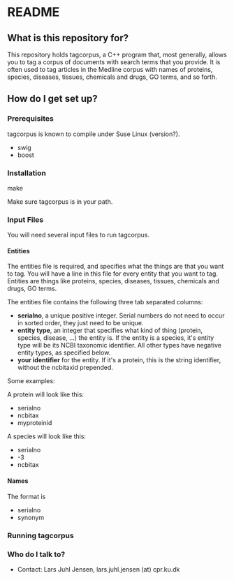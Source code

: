 # README #

## What is this repository for? ##

This repository holds tagcorpus, a C++ program that, most generally, allows you to tag a corpus of documents with search terms that you provide.  It is often used to tag articles in the Medline corpus with names of proteins, species, diseases, tissues, chemicals and drugs, GO terms, and so forth.

## How do I get set up? ##

### Prerequisites ###

tagcorpus is known to compile under Suse Linux (version?).  

* swig
* boost

### Installation ###

  make

Make sure tagcorpus is in your path.

### Input Files ###

You will need several input files to run tagcorpus.

#### Entities ####

The entities file is required, and specifies what the things are that you want to tag.  You will have a line in this file for every entity that you want to tag.  Entities are things like proteins, species, diseases, tissues, chemicals and drugs, GO terms.  

The entities file contains the following three tab separated columns:
* **serialno**, a unique positive integer.  Serial numbers do not need to occur in sorted order, they just need to be unique.
* **entity type**, an integer that specifies what kind of thing (protein, species, disease, ...) the entity is.  If the entity is a species, it's entity type will be its NCBI taxonomic identifier.  All other types have negative entity types, as specified below.
* **your identifier** for the entity.  If it's a protein, this is the string identifier, without the ncbitaxid prepended. 

Some examples:

A protein will look like this:
* serialno
* ncbitax
* myproteinid

A species will look like this:
* serialno
* -3
* ncbitax


#### Names #### 

The format is 
* serialno
* synonym


### Running tagcorpus ###

### Who do I talk to? ###

* Contact: Lars Juhl Jensen, lars.juhl.jensen (at) cpr.ku.dk